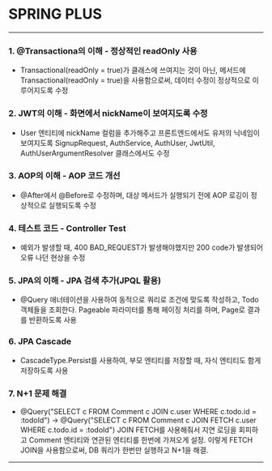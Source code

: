# SPRING PLUS
----------

### 1. @Transactiona의 이해 - 정상적인 readOnly 사용
- Transactional(readOnly = true)가 클래스에 쓰여지는 것이 아닌, 메서드에 Transactional(readOnly = true)을 사용함으로써, 데이터 수정이 정상적으로 이루어지도록 수정

### 2. JWT의 이해 - 화면에서 nickName이 보여지도록 수정
- User 엔티티에 nickName 컬럼을 추가해주고 프론트엔드에서도 유저의 닉네임이 보여지도록 SignupRequest, AuthService, AuthUser, JwtUtil, AuthUserArgumentResolver 클래스에서도 수정

### 3. AOP의 이해 - AOP 코드 개선
- @After에서 @Before로 수정하며, 대상 메서드가 실행되기 전에 AOP 로깅이 정상적으로 실행되도록 수정

### 4. 테스트 코드 - Controller Test
- 예외가 발생할 때, 400 BAD_REQUEST가 발생해야했지만 200 code가 발생되어 오류 나던 현상을 수정 

### 5. JPA의 이해 - JPA 검색 추가(JPQL 활용)
- @Query 애너테이션을 사용하여 동적으로 쿼리로 조건에 맞도록 작성하고, Todo 객체들을 조회한다. Pageable 파라미터를 통해 페이징 처리를 하며, Page로 결과를 반환하도록 사용

### 6. JPA Cascade 
- CascadeType.Persist를 사용하여, 부모 엔티티를 저장할 때, 자식 엔티티도 함게 저장하도록 사용

### 7. N+1 문제 해결
- @Query("SELECT c FROM Comment c JOIN c.user WHERE c.todo.id = :todoId")
-> @Query("SELECT c FROM Comment c JOIN FETCH c.user WHERE c.todo.id = :todoId") JOIN FETCH를 사용해줘서 지연 로딩을 회피하고 Comment 엔티티와 연관된 엔티티를 한번에 가져오게 설정. 이렇게 FETCH JOIN을 사용함으로써, DB 쿼리가 한번만 실행하고 N+1을 해결.

  
--------
